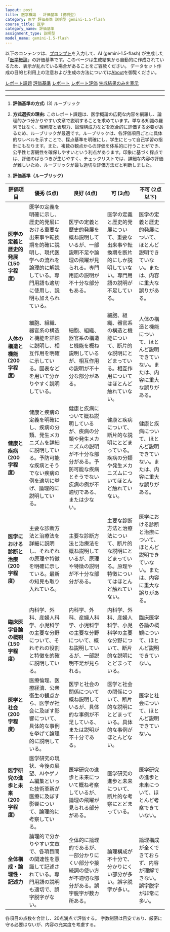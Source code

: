 ```yaml
---
layout: post
title: 医学概論 - 評価基準 (説明型)
category: 医学 評価基準 説明型 gemini-1.5-flash
course_title: 医学
category_name: 評価基準
assignment_type: 説明型
model_name: gemini-1.5-flash
---
```


以下のコンテンツは、[プロンプト](https://github.com/takedatoshiyuki/synthetic_assignments/tree/main/generated/医学/gemini-1.5-flash/prompt_評価基準-説明型.md)を入力して、AI (gemini-1.5-flash) が生成した「[医学概論](/contents/医学/)」の評価基準です。このページは生成結果から自動的に作成されているため、表示が乱れている場合があることをご容赦ください。
データセット作成の目的と利用上の注意および生成の方法については[About](/About)を御覧ください。

[レポート課題](../レポート課題-説明型)
[評価基準](../評価基準-説明型)
[レポート](../レポート-説明型)
[レポート評価](../レポート評価-説明型)
[生成結果のみを表示](https://github.com/takedatoshiyuki/synthetic_assignments/tree/main/generated/医学/gemini-1.5-flash/評価基準-説明型.md)
  

***
***
  
1. **評価基準の方式:** (3) ルーブリック

2. **方式選択の理由:** このレポート課題は、医学概論の広範な内容を網羅し、論理的かつ分かりやすい文章で説明することを求めています。単なる知識の羅列ではなく、理解度と表現力、論理構成力などを総合的に評価する必要があるため、ルーブリックが最適です。ルーブリックは、各評価項目ごとに具体的なレベルを示すことで、採点基準を明確にし、学生にとって自己学習の指針にもなります。また、複数の観点からの評価を体系的に行うことができ、公平性と客観性を確保しやすいという利点があります。印象に基づく採点では、評価のばらつきが生じやすく、チェックリストでは、詳細な内容の評価が難しいため、ルーブリックが最も適切な評価方法だと判断しました。


3. **評価基準（ルーブリック）**

| 評価項目 | 優秀 (5点) | 良好 (4点) | 可 (3点) | 不可 (2点以下) |
|---|---|---|---|---|
| **医学の定義と歴史的発展 (150字程度)** | 医学の定義を明確に示し、歴史的発展における重要な出来事や転換期を的確に説明し、現代医学への流れを論理的に解説している。専門用語も適切に使用し、説明も加えられている。 | 医学の定義と歴史的発展を概ね説明しているが、一部説明不足や論理の飛躍が見られる。専門用語の説明が不十分な部分もある。 | 医学の定義と歴史的発展について、重要な出来事や転換期を断片的にしか説明していない。専門用語の説明が不足している。 | 医学の定義と歴史的発展について、ほとんど説明できていない。または、内容に重大な誤りがある。 |
| **人体の構造と機能 (200字程度)** | 細胞、組織、器官系の構造と機能を詳細に説明し、相互作用を明確に示している。図表などを用いて分かりやすく説明している。 | 細胞、組織、器官系の構造と機能を概ね説明しているが、相互作用の説明が不十分な部分がある。 | 細胞、組織、器官系の構造と機能について、断片的な説明にとどまっている。相互作用についてはほとんど触れていない。 | 人体の構造と機能について、ほとんど説明できていない。または、内容に重大な誤りがある。 |
| **健康と疾病 (200字程度)** | 健康と疾病の定義を明確にし、疾病の分類、発生メカニズムを詳細に説明している。予防可能な疾病とそうでない疾病の例を適切に挙げ、論理的に説明している。 | 健康と疾病について概ね説明しているが、疾病の分類や発生メカニズムの説明が不十分な部分がある。予防可能な疾病とそうでない疾病の例が不適切である、または少ない。 | 健康と疾病について、断片的な説明にとどまっている。疾病の分類や発生メカニズムについてほとんど触れていない。 | 健康と疾病について、ほとんど説明できていない。または、内容に重大な誤りがある。 |
| **医学における診断と治療 (200字程度)** | 主要な診断方法と治療法を詳細に説明し、それぞれの原理や特徴を明確に示している。最新の知見も取り入れている。 | 主要な診断方法と治療法を概ね説明しているが、原理や特徴の説明が不十分な部分がある。 | 主要な診断方法と治療法について、断片的な説明にとどまっている。原理や特徴についてはほとんど触れていない。 | 医学における診断と治療について、ほとんど説明できていない。または、内容に重大な誤りがある。 |
| **臨床医学各論の概観 (150字程度)** | 内科学、外科、産婦人科学、小児科学の主要な分野について、それぞれの役割と特徴を的確に説明している。 | 内科学、外科、産婦人科学、小児科学の主要な分野について、概ね説明しているが、一部説明不足が見られる。 | 内科学、外科、産婦人科学、小児科学の主要な分野について、断片的な説明にとどまっている。 | 臨床医学各論の概観について、ほとんど説明できていない。 |
| **医学と社会 (200字程度)** | 医療倫理、医療経済、公衆衛生の観点から、医学が社会に及ぼす影響について、具体的な事例を挙げて論理的に説明している。 | 医学と社会の関係について概ね説明しているが、具体的な事例が不足している、または説明が不十分である。 | 医学と社会の関係について、断片的な説明にとどまっている。具体的な事例がほとんどない。 | 医学と社会について、ほとんど説明できていない。 |
| **医学研究の進歩と未来 (200字程度)** | 医学研究の現状、今後の展望、AIやゲノム編集といった技術革新が医療に及ぼす影響について、論理的に考察している。 | 医学研究の進歩と未来について概ね考察しているが、論理の飛躍が見られる部分がある。 | 医学研究の進歩と未来について、断片的な考察にとどまっている。 | 医学研究の進歩と未来について、ほとんど考察できていない。 |
| **全体構成・論理性・記述力** | 論理的で分かりやすい文章で、各項目間の関連性を意識して記述されている。専門用語の説明も適切で、誤字脱字がない。 | 全体的に論理的であるが、一部分かりにくい部分や接続詞の使い方が不適切な部分がある。誤字脱字が数カ所ある。 | 論理構成が不十分で、分かりにくい部分が多い。誤字脱字が多い。 | 論理構成が全くできておらず、内容が理解できない。誤字脱字が非常に多い。 |


各項目の点数を合計し、20点満点で評価する。  字数制限は目安であり、厳密に守る必要はないが、内容の充実度を考慮する。
